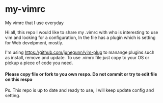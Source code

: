 # my-vimrc
My vimrc that I use everyday

Hi all, this repo I would like to share my .vimrc with who is interesting to use vim and looking for a configuration, In the file has a plugin which is setting for Web develpment, mostly.

I'm using https://github.com/junegunn/vim-plug to manange plugins such as install, remove and update. To use .vimrc file just copy to your OS or pickup a piece of code you need.


#### Please copy file or fork to you own respo. Do not commit or try to edit file on this respo 

Ps. This repo is up to date and ready to use, I will keep update config and setting. 
